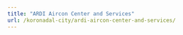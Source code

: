 ```yaml
---
title: "ARDI Aircon Center and Services"
url: /koronadal-city/ardi-aircon-center-and-services/
---
```

